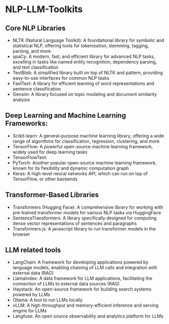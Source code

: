 # NLP-LLM-Toolkits

## Core NLP Libraries
- NLTK (Natural Language Toolkit): A foundational library for symbolic and statistical NLP, offering tools for tokenization, stemming, tagging, parsing, and more
- spaCy: A modern, fast, and efficient library for advanced NLP tasks, excelling in tasks like named entity recognition, dependency parsing, and text classification
- TextBlob: A simplified library built on top of NLTK and pattern, providing easy-to-use interfaces for common NLP tasks
- FastText: A library for efficient learning of word representations and sentence classification
- Gensim: A library focused on topic modeling and document similarity analysis
  
## Deep Learning and Machine Learning Frameworks:
- Scikit-learn: A general-purpose machine learning library, offering a wide range of algorithms for classification, regression, clustering, and more
- TensorFlow: A powerful open-source machine learning framework, widely used for deep learning tasks
- TensorFlowText: 
- PyTorch: Another popular open-source machine learning framework, known for its flexibility and dynamic computation graph
- Keras: A high-level neural networks API, which can run on top of TensorFlow, or other backends

## Transformer-Based Libraries
- Transformers (Hugging Face): A comprehensive library for working with pre-trained transformer models for various NLP tasks via HuggingFace
- SentenceTransformers: A library specifically designed for computing dense vector representations of sentences and paragraphs
- Transformers.js: A javascript library to run transformer models in the browser

## LLM related tools
- LangChain: A framework for developing applications powered by language models, enabling chaining of LLM calls and integration with external data (RAG)
- LlamaIndex: A data framework for LLM applications, facilitating the connection of LLMs to external data sources (RAG)
- Haystack: An open-source framework for building search systems powered by LLMs
- Ollama: A tool to run LLMs locally
- vLLM: A high-throughput and memory-efficient inference and serving engine for LLMs
- Langfuse: An open source observability and analytics platform for LLMs
